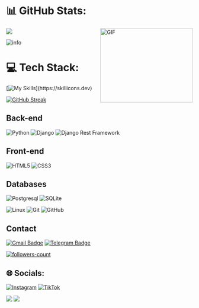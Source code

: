 # 📊 GitHub Stats:
![](https://github-readme-stats.vercel.app/api?username=azamat684&theme=dark&hide_border=true&include_all_commits=false&count_private=false) <img align="right" alt="GIF" src="https://user-images.githubusercontent.com/5355808/139111924-210cc6fa-9fb1-4dac-929d-6324a5836a92.gif" width="250" height="200" />

<img src="https://github-profile-summary-cards.vercel.app/api/cards/profile-details?username=Gayratoff&theme=github_dark" alt="info">

# 💻 Tech Stack:

[![My Skills](https://skillicons.dev/icons?i=python,django,git,postgresql,mysql,bootstrap,vscode,html,css,javascript,)](https://skillicons.dev)



[![GitHub Streak](https://github-readme-streak-stats.herokuapp.com?user=azamat684&theme=tokyonight_duo&hide_border=true)](https://github.com/Gayratoff/)
<!-- https://github.com/denvercoder1/github-readme-streak-stats -->



## Back-end

![Python](https://img.shields.io/badge/-Python-black?style=flat-square&logo=Python)
![Django](https://img.shields.io/badge/-Django-0aad48?style=flat-square&logo=Django)
![Django Rest Framework](https://img.shields.io/badge/DRF-red?style=flat-square&logo=Django)

## Front-end

![HTML5](https://img.shields.io/badge/-HTML5-%23E44D27?style=flat-square&logo=html5&logoColor=ffffff)
![CSS3](https://img.shields.io/badge/-CSS3-%231572B6?style=flat-square&logo=css3)



## Databases

![Postgresql](https://img.shields.io/badge/-Postgresql-%232c3e50?style=flat-square&logo=Postgresql)
![SQLite](https://img.shields.io/badge/-Sqlite-%232c3e50?style=flat-square&logo=Sqlite)



![Linux](https://img.shields.io/badge/Linux-black?style=flat-square&logo=linux)
![Git](https://img.shields.io/badge/-Git-black?style=flat-square&logo=git)
![GitHub](https://img.shields.io/badge/-GitHub-181717?style=flat-square&logo=github)

## Contact

[![Gmail Badge](https://img.shields.io/badge/-Gmail-c14438?style=flat-square&logo=Gmail&logoColor=white&link=mailto:azamatdosmuxambetov684@gmail.com)](mailto:azamatdosmuxambetov0418@gmail.com)
[![Telegram Badge](https://img.shields.io/badge/-Telegram-blue?style=flat-square&logo=Telegram&logoColor=white&link=https://t.me/azikk_0418)](https://t.me/azikk_0418)

<p> 
<a href="https://github.com/Gayratoff?tab=followers">
    <img src="https://img.shields.io/github/followers/azamat684?label=Followers&style=social" alt="followers-count">
</a>

</p>

<!-- <img src="https://raw.githubusercontent.com/muhiqsimui/muhiqsimui/output/github-contribution-grid-snake.svg"we> -->


## 🌐 Socials:
[![Instagram](https://img.shields.io/badge/Instagram-%23E4405F.svg?logo=Instagram&logoColor=white)](https://instagram.com/azikk_0418) [![TikTok](https://img.shields.io/badge/TikTok-%23000000.svg?logo=TikTok&logoColor=white)](https://tiktok.com/@azikk_2oo7) 

<p>
  <img src="https://img.icons8.com/ios/96/26e07f/django.png"/>
<img src="https://img.icons8.com/color/96/000000/postgreesql.png"/>
</p>


<!-- ## 🏆 GitHub Trophies
![](https://github-profile-trophy.vercel.app/?username=azamat684&theme=radical&no-frame=true&no-bg=true&margin-w=4) -->


<!-- Proudly created with GPRM ( https://gprm.itsvg.in ) -->

